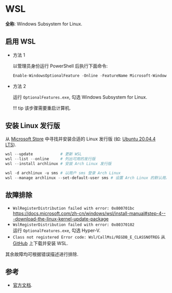 # WSL

**全称**: Windows Subsystem for Linux.  

## 启用 WSL

- 方法 1

    以管理员身份运行 PowerShell 后执行下面命令:

    ```ps1
    Enable-WindowsOptionalFeature -Online -FeatureName Microsoft-Windows-Subsystem-Linux
    ```

- 方法 2

    运行 `OptionalFeatures.exe`, 勾选 Windows Subsystem for Linux.

    !!! tip
        该步骤需要重启计算机.  

## 安装 Linux 发行版

从 [Microsoft Store](ms-windows-store://search/?query=WSL) 中寻找并安装合适的 Linux 发行版 (如: [Ubuntu 20.04.4 LTS](https://www.microsoft.com/store/productId/9MTTCL66CPXJ)).

```ps1
wsl --update            # 更新 WSL
wsl --list --online     # 列出可用的发行版
wsl --install archlinux # 安装 Arch Linux 发行版

wsl -d archlinux -u sms # 以用户 sms 登录 Arch Linux
wsl --manage archlinux --set-default-user sms # 设置 Arch Linux 的默认用户为 sms
```

## 故障排除

- `WslRegisterDistribution failed with error: 0x800701bc`  
    <https://docs.microsoft.com/zh-cn/windows/wsl/install-manual#step-4---download-the-linux-kernel-update-package>
- `WslRegisterDistribution failed with error: 0x80370102`  
    运行 `OptionalFeatures.exe`, 勾选 Hyper-V.  
- `Class not registered Error code: Wsl/CallMsi/REGDB_E_CLASSNOTREG`
    从 [GitHub](https://github.com/microsoft/WSL/releases) 上下载并安装 WSL.

其余故障均可根据错误描述进行排除.

## 参考

- [官方文档](https://learn.microsoft.com/en-us/windows/wsl/).
